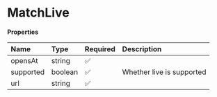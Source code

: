 # MatchLive

**Properties**

| Name      | Type    | Required | Description               |
| :-------- | :------ | :------- | :------------------------ |
| opensAt   | string  | ✅       |                           |
| supported | boolean | ✅       | Whether live is supported |
| url       | string  | ✅       |                           |

<!-- This file was generated by liblab | https://liblab.com/ -->
